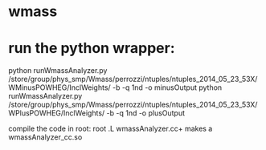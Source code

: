 # wmass
run the python wrapper:
=======================

python runWmassAnalyzer.py /store/group/phys_smp/Wmass/perrozzi/ntuples/ntuples_2014_05_23_53X/WMinusPOWHEG/InclWeights/ -b -q 1nd -o minusOutput
python runWmassAnalyzer.py /store/group/phys_smp/Wmass/perrozzi/ntuples/ntuples_2014_05_23_53X/WPlusPOWHEG/InclWeights/  -b -q 1nd -o plusOutput

compile the code in root:
    root
    .L wmassAnalyzer.cc+
makes a wmassAnalyzer_cc.so

